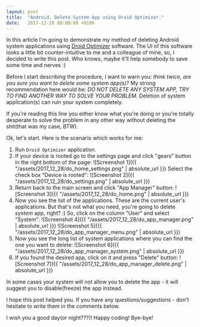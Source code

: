 ```yaml
---
layout: post
title:  "Android. Delete System App using Droid Optimizer."
date:   2017-12-28 00:00:00 +0100
---
```

In this article I'm going to demonstrate my method of deleting Android system
applications using [Droid Optimizer](https://play.google.com/store/apps/details?id=com.ashampoo.droid.optimizer)
software. The UI of this software looks a little bit counter-intuitive to me and
a colleague of mine, so, I decided to write this post. Who knows, maybe it'll 
help somebody to save some time and nerves :)

Before I start describing the procedure, I want to warn you: _think twice, are
you sure you want to delete some system app(s)?_ My strong recommendation here
would be: *DO NOT DELETE ANY SYSTEM APP, TRY TO FIND ANOTHER WAY TO SOLVE YOUR
PROBLEM.* Deletion of system application(s) can ruin your system completely.

If you're reading this line you either know what you're doing or you're 
totally desperate to solve the problem in any other way without deleting 
the shit(that was my case, BTW). 

Ok, let's start. Here is the scenario which works for me: 

1. Run ```Droid Optimizer``` application.
2. If your device is rooted go to the settings page and click "gears" button in the
right bottom of the page: 
![Screenshot 1]({{ "/assets/2017_12_28/do_home_settings.png" | absolute_url }}) 
Select the check box "Device is rooted": 
![Screenshot 2]({{ "/assets/2017_12_28/do_settings.png" | absolute_url }})
3. Return back to the main screen and click "App Manager" button:
![Screenshot 3]({{ "/assets/2017_12_28/do_home.png" | absolute_url }})
4. Now you see the list of the applications. These are the current user's applications.
But that's not what you need, you're going to delete _system_ app, right? :) 
So, click on the column "User" and select "System":
![Screenshot 4]({{ "/assets/2017_12_28/do_app_manager.png" | absolute_url }}) 
![Screenshot 5]({{ "/assets/2017_12_28/do_app_manager_menu.png" | absolute_url }}) 
5. Now you see the long list of system applications where you can find the one
you want to delete:
![Screenshot 6]({{ "/assets/2017_12_28/do_app_manager_system.png" | absolute_url }})
6. If you found the desired app, click on it and press "Delete" button:
![Screenshot 7]({{ "/assets/2017_12_28/do_app_manager_delete.png" | absolute_url }})

In some cases your system will not allow you to delete the app - it will suggest you to
disable(freeze) the app instead.   

I hope this post helped you. If you have any questions/suggestions - don't
hesitate to write them in the comments below. 

I wish you a good day(or night???)! Happy coding! Bye-bye!

